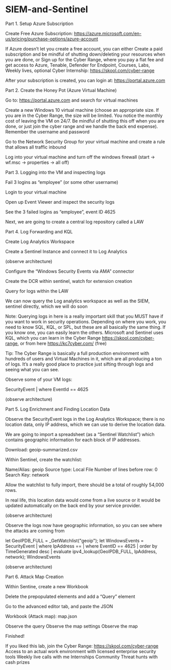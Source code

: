 # SIEM-and-Sentinel


Part 1. Setup Azure Subscription

Create Free Azure Subscription: https://azure.microsoft.com/en-us/pricing/purchase-options/azure-account

If Azure doesn’t let you create a free account, you can either
Create a paid subscription and be mindful of shutting down/deleting your resources when you are done, or
Sign up for the Cyber Range, where you pay a flat fee and get access to Azure, Tenable, Defender for Endpoint, Courses, Labs, Weekly lives, optional Cyber Internship: https://skool.com/cyber-range 

After your subscription is created, you can login at:
https://portal.azure.com


Part 2. Create the Honey Pot (Azure Virtual Machine)

Go to: https://portal.azure.com and search for virtual machines

Create a new Windows 10 virtual machine (choose an appropriate size. If you are in the Cyber Range, the size will be limited. You notice the monthly cost of leaving the VM on 24/7. Be mindful of shutting this off when you are done, or just join the cyber range and we handle the back end expense). Remember the username and password

Go to the Network Security Group for your virtual machine and create a rule that allows all traffic inbound

Log into your virtual machine and turn off the windows firewall (start -> wf.msc -> properties -> all off)


Part 3. Logging into the VM and inspecting logs

Fail 3 logins as “employee” (or some other username)

Login to your virtual machine

Open up Event Viewer and inspect the security logs

See the 3 failed logins as “employee”, event ID 4625

Next, we are going to create a central log repository called a LAW



Part 4. Log Forwarding and KQL

Create Log Analytics Workspace

Create a Sentinel Instance and connect it to Log Analytics

(observe architecture)

Configure the “Windows Security Events via AMA” connector

Create the DCR within sentinel, watch for extension creation

Query for logs within the LAW


We can now query the Log analytics workspace as well as the SIEM, sentinel directly, which we will do soon

Note: Querying logs in here is a really important skill that you MUST have if you want to work in security operations. Depending on where you work, you need to know SQL, KQL, or SPL, but these are all basically the same thing. If you know one, you can easily learn the others. Microsoft and Sentinel uses KQL, which you can learn in the Cyber Range https://skool.com/cyber-range, or from here https://kc7cyber.com/ (free)

Tip: The Cyber Range is basically a full production environment with hundreds of users and Virtual Machines in it, which are all producing a ton of logs. It’s a really good place to practice just sifting through logs and seeing what you can see.

Observe some of your VM logs:

SecurityEvent
| where EventId == 4625

(observe architecture)

Part 5. Log Enrichment and Finding Location Data

Observe the SecurityEvent logs in the Log Analytics Workspace; there is no location data, only IP address, which we can use to derive the location data.

We are going to import a spreadsheet (as a “Sentinel Watchlist”) which contains geographic information for each block of IP addresses.

Download: geoip-summarized.csv

Within Sentinel, create the watchlist:

Name/Alias: geoip
Source type: Local File
Number of lines before row: 0
Search Key: network

Allow the watchlist to fully import, there should be a total of roughly 54,000 rows.

In real life, this location data would come from a live source or it would be updated automatically on the back end by your service provider.

(observe architecture)

Observe the logs now have geographic information, so you can see where the attacks are coming from

let GeoIPDB_FULL = _GetWatchlist("geoip");
let WindowsEvents = SecurityEvent
    | where IpAddress == <attacker IP address>
    | where EventID == 4625
    | order by TimeGenerated desc
    | evaluate ipv4_lookup(GeoIPDB_FULL, IpAddress, network);
WindowsEvents


(observe architecture)

Part 6. Attack Map Creation

Within Sentine, create a new Workbook

Delete the prepopulated elements and add a “Query” element

Go to the advanced editor tab, and paste the JSON

Workbook (Attack map):
map.json

Observe the query
Observe the map settings
Observe the map

Finished!

If you liked this lab, join the Cyber Range: https://skool.com/cyber-range 
Access to an actual work environment with licensed enterprise security tools
Weekly live calls with me
Internships
Community
Threat hunts with cash prizes
